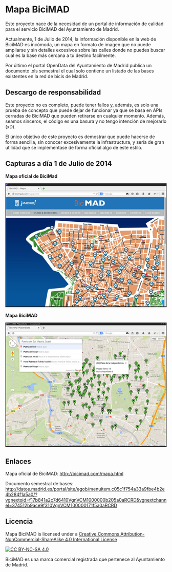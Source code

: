 Mapa BiciMAD
============

Este proyecto nace de la necesidad de un portal de información de calidad para el servicio BiciMAD del Ayuntamiento de Madrid.

Actualmente, 1 de Julio de 2014, la información disponible en la web de BiciMAD es incómoda, un mapa en formato de imagen que no puede ampliarse y sin detalles excesivos sobre las calles donde no puedes buscar cual es la base más cercana a tu destino facilmente.

Por último el portal OpenData del Ayuntamiento de Madrid publica un documento .xls semestral el cual solo contiene un listado de las bases existentes en la red de bicis de Madrid.

Descargo de responsabilidad
---------------------------

Este proyecto no es completo, puede tener fallos y, además, es solo una prueba de concepto que puede dejar de funcionar ya que se basa en APIs cerradas de BiciMAD que pueden retirarse en cualquier momento. Además, seamos sinceros, el código es una basura y no tengo intención de mejorarlo (xD).

El único objetivo de este proyecto es demostrar que puede hacerse de forma sencilla, sin conocer excesivamente la infrastructura, y sería de gran utilidad que se implementase de forma oficial algo de este estilo.

Capturas a día 1 de Julio de 2014
---------------------------------

**Mapa oficial de BiciMad**

![Mapa oficial de BiciMad](/img/bicimadoficial.png?raw=true)

**Mapa BiciMAD**

![Mapa BiciMAD](/img/mapabicimad.png?raw=true)

Enlaces
-------

Mapa oficial de BiciMAD: http://bicimad.com/mapa.html

Documento semestral de bases: http://datos.madrid.es/portal/site/egob/menuitem.c05c1f754a33a9fbe4b2e4b284f1a5a0/?vgnextoid=f17b841a2c7d6410VgnVCM1000000b205a0aRCRD&vgnextchannel=374512b9ace9f310VgnVCM100000171f5a0aRCRD

Licencia
--------

Mapa BiciMAD is licensed under a [Creative Commons Attribution-NonCommercial-ShareAlike 4.0 International License](http://creativecommons.org/licenses/by-nc-sa/4.0/)


[![CC BY-NC-SA 4.0](https://i.creativecommons.org/l/by-nc-sa/4.0/88x31.png)](http://creativecommons.org/licenses/by-nc-sa/4.0/)

BiciMAD es una marca comercial registrada que pertenece al Ayuntamiento de Madrid.
